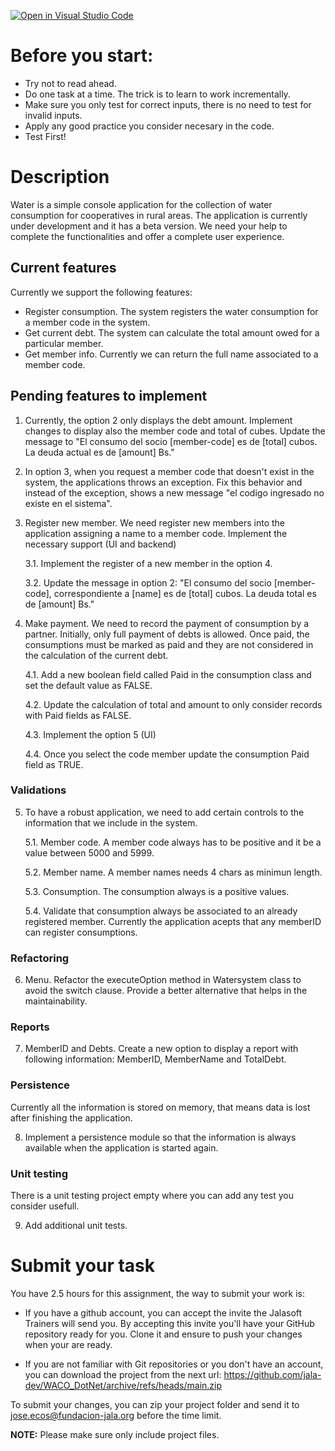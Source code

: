 [![Open in Visual Studio Code](https://classroom.github.com/assets/open-in-vscode-f059dc9a6f8d3a56e377f745f24479a46679e63a5d9fe6f495e02850cd0d8118.svg)](https://classroom.github.com/online_ide?assignment_repo_id=7102328&assignment_repo_type=AssignmentRepo)
# Before you start:
* Try not to read ahead.
* Do one task at a time. The trick is to learn to work incrementally.
* Make sure you only test for correct inputs, there is no need to test for invalid inputs.
* Apply any good practice you consider necesary in the code.
* Test First!

# Description
Water is a simple console application for the collection of water consumption for cooperatives in rural areas. The application is currently under development and it has a beta version.
We need your help to complete the functionalities and offer a complete user experience.
 
## Current features
Currently we support the following features:
* Register consumption. The system registers the water consumption for a member code in the system.  
* Get current debt. The system can calculate the total amount owed for a particular member. 
* Get member info. Currently we can return the full name associated to a member code. 

## Pending features to implement
1. Currently, the option 2 only displays the debt amount. Implement changes to display also the member code and total of cubes. Update the message to "El consumo del socio [member-code] es de [total] cubos. La deuda actual es de [amount] Bs."
2. In option 3, when you request a member code that doesn't exist in the system, the applications throws an exception. Fix this behavior and instead of the exception, shows a new message "el codigo ingresado no existe en el sistema".
3. Register new member. We need register new members into the application assigning a name to a member code. Implement the necessary support (UI and backend)
   
    3.1. Implement the register of a new member in the option 4.

    3.2. Update the message in option 2: "El consumo del socio [member-code], correspondiente a [name] es de [total] cubos. La deuda total es de [amount] Bs."

4. Make payment. We need to record the payment of consumption by a partner. Initially, only full payment of debts is allowed. Once paid, the consumptions must be marked as paid and they are not considered in the calculation of the current debt.
   
    4.1. Add a new boolean field called Paid in the consumption class and set the default value as FALSE.

    4.2. Update the calculation of total and amount to only consider records with Paid fields as FALSE.

    4.3. Implement the option 5 (UI)

    4.4. Once you select the code member update the consumption Paid field as TRUE.

### Validations
5. To have a robust application, we need to add certain controls to the information that we include in the system.

    5.1. Member code. A member code always has to be positive and it be a value between 5000 and 5999.

    5.2. Member name. A member names needs 4 chars as minimun length.

    5.3. Consumption. The consumption always is a positive values.

    5.4. Validate that consumption always be associated to an already registered member. Currently the application acepts that any memberID can register consumptions.
     
### Refactoring

6. Menu. Refactor the executeOption method in Watersystem class to avoid the switch clause. Provide a better alternative that helps in the maintainability.

### Reports

7. MemberID and Debts. Create a new option to display a report with following information: MemberID, MemberName and TotalDebt.

### Persistence
Currently all the information is stored on memory, that means data is lost after finishing the application. 

8. Implement a persistence module so that the information is always available when the application is started again.

### Unit testing
There is a unit testing project empty where you can add any test you consider usefull.

9. Add additional unit tests.

# Submit your task
You have 2.5 hours for this assignment, the way to submit your work is:
 * If you have a github account, you can accept the invite the Jalasoft Trainers will send you. By accepting this invite you'll have your GitHub repository ready for you. Clone it and ensure to push your changes when your are ready.
 
 * If you are not familiar with Git repositories or you don't have an account, you can download the project from the next url:
 https://github.com/jala-dev/WACO_DotNet/archive/refs/heads/main.zip
 
 To submit your changes, you can zip your project folder and send it to jose.ecos@fundacion-jala.org before the time limit.
 
 **NOTE:** Please make sure only include project files. 